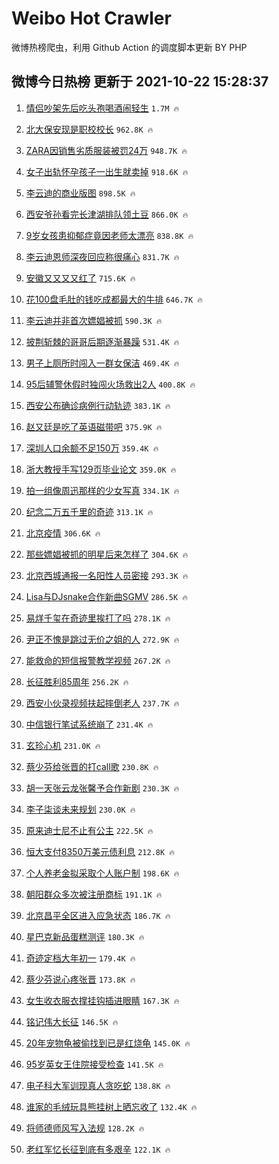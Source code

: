 # Weibo Hot Crawler 



微博热榜爬虫，利用 Github Action 的调度脚本更新 BY PHP 


## 微博今日热榜 更新于 2021-10-22 15:28:37 
1. [情侣吵架先后吃头孢喝酒闹轻生](https://s.weibo.com/weibo?q=%23%E6%83%85%E4%BE%A3%E5%90%B5%E6%9E%B6%E5%85%88%E5%90%8E%E5%90%83%E5%A4%B4%E5%AD%A2%E5%96%9D%E9%85%92%E9%97%B9%E8%BD%BB%E7%94%9F%23&Refer=top) `1.7M 🔥` 

1. [北大保安现是职校校长](https://s.weibo.com/weibo?q=%23%E5%8C%97%E5%A4%A7%E4%BF%9D%E5%AE%89%E7%8E%B0%E6%98%AF%E8%81%8C%E6%A0%A1%E6%A0%A1%E9%95%BF%23&Refer=top) `962.8K 🔥` 

1. [ZARA因销售劣质服装被罚24万](https://s.weibo.com/weibo?q=%23ZARA%E5%9B%A0%E9%94%80%E5%94%AE%E5%8A%A3%E8%B4%A8%E6%9C%8D%E8%A3%85%E8%A2%AB%E7%BD%9A24%E4%B8%87%23&Refer=top) `948.7K 🔥` 

1. [女子出轨怀孕孩子一出生就卖掉](https://s.weibo.com/weibo?q=%23%E5%A5%B3%E5%AD%90%E5%87%BA%E8%BD%A8%E6%80%80%E5%AD%95%E5%AD%A9%E5%AD%90%E4%B8%80%E5%87%BA%E7%94%9F%E5%B0%B1%E5%8D%96%E6%8E%89%23&Refer=top) `918.6K 🔥` 

1. [李云迪的商业版图](https://s.weibo.com/weibo?q=%23%E6%9D%8E%E4%BA%91%E8%BF%AA%E7%9A%84%E5%95%86%E4%B8%9A%E7%89%88%E5%9B%BE%23&Refer=top) `898.5K 🔥` 

1. [西安爷孙看完长津湖排队领土豆](https://s.weibo.com/weibo?q=%23%E8%A5%BF%E5%AE%89%E7%88%B7%E5%AD%99%E7%9C%8B%E5%AE%8C%E9%95%BF%E6%B4%A5%E6%B9%96%E6%8E%92%E9%98%9F%E9%A2%86%E5%9C%9F%E8%B1%86%23&Refer=top) `866.0K 🔥` 

1. [9岁女孩患抑郁症竟因老师太漂亮](https://s.weibo.com/weibo?q=%239%E5%B2%81%E5%A5%B3%E5%AD%A9%E6%82%A3%E6%8A%91%E9%83%81%E7%97%87%E7%AB%9F%E5%9B%A0%E8%80%81%E5%B8%88%E5%A4%AA%E6%BC%82%E4%BA%AE%23&Refer=top) `838.8K 🔥` 

1. [李云迪恩师深夜回应称很痛心](https://s.weibo.com/weibo?q=%23%E6%9D%8E%E4%BA%91%E8%BF%AA%E6%81%A9%E5%B8%88%E6%B7%B1%E5%A4%9C%E5%9B%9E%E5%BA%94%E7%A7%B0%E5%BE%88%E7%97%9B%E5%BF%83%23&Refer=top) `831.7K 🔥` 

1. [安徽又又又又红了](https://s.weibo.com/weibo?q=%23%E5%AE%89%E5%BE%BD%E5%8F%88%E5%8F%88%E5%8F%88%E5%8F%88%E7%BA%A2%E4%BA%86%23&Refer=top) `715.6K 🔥` 

1. [花100盘毛肚的钱吃成都最大的牛排](https://s.weibo.com/weibo?q=%23%E8%8A%B1100%E7%9B%98%E6%AF%9B%E8%82%9A%E7%9A%84%E9%92%B1%E5%90%83%E6%88%90%E9%83%BD%E6%9C%80%E5%A4%A7%E7%9A%84%E7%89%9B%E6%8E%92%23&Refer=top) `646.7K 🔥` 

1. [李云迪并非首次嫖娼被抓](https://s.weibo.com/weibo?q=%23%E6%9D%8E%E4%BA%91%E8%BF%AA%E5%B9%B6%E9%9D%9E%E9%A6%96%E6%AC%A1%E5%AB%96%E5%A8%BC%E8%A2%AB%E6%8A%93%23&Refer=top) `590.3K 🔥` 

1. [披荆斩棘的哥哥后期逐渐暴躁](https://s.weibo.com/weibo?q=%23%E6%8A%AB%E8%8D%86%E6%96%A9%E6%A3%98%E7%9A%84%E5%93%A5%E5%93%A5%E5%90%8E%E6%9C%9F%E9%80%90%E6%B8%90%E6%9A%B4%E8%BA%81%23&Refer=top) `531.4K 🔥` 

1. [男子上厕所时闯入一群女保洁](https://s.weibo.com/weibo?q=%23%E7%94%B7%E5%AD%90%E4%B8%8A%E5%8E%95%E6%89%80%E6%97%B6%E9%97%AF%E5%85%A5%E4%B8%80%E7%BE%A4%E5%A5%B3%E4%BF%9D%E6%B4%81%23&Refer=top) `469.4K 🔥` 

1. [95后辅警休假时独闯火场救出2人](https://s.weibo.com/weibo?q=%2395%E5%90%8E%E8%BE%85%E8%AD%A6%E4%BC%91%E5%81%87%E6%97%B6%E7%8B%AC%E9%97%AF%E7%81%AB%E5%9C%BA%E6%95%91%E5%87%BA2%E4%BA%BA%23&Refer=top) `400.8K 🔥` 

1. [西安公布确诊病例行动轨迹](https://s.weibo.com/weibo?q=%23%E8%A5%BF%E5%AE%89%E5%85%AC%E5%B8%83%E7%A1%AE%E8%AF%8A%E7%97%85%E4%BE%8B%E8%A1%8C%E5%8A%A8%E8%BD%A8%E8%BF%B9%23&Refer=top) `383.1K 🔥` 

1. [赵又廷是吃了英语磁带吧](https://s.weibo.com/weibo?q=%23%E8%B5%B5%E5%8F%88%E5%BB%B7%E6%98%AF%E5%90%83%E4%BA%86%E8%8B%B1%E8%AF%AD%E7%A3%81%E5%B8%A6%E5%90%A7%23&Refer=top) `375.9K 🔥` 

1. [深圳人口余额不足150万](https://s.weibo.com/weibo?q=%23%E6%B7%B1%E5%9C%B3%E4%BA%BA%E5%8F%A3%E4%BD%99%E9%A2%9D%E4%B8%8D%E8%B6%B3150%E4%B8%87%23&Refer=top) `359.4K 🔥` 

1. [浙大教授手写129页毕业论文](https://s.weibo.com/weibo?q=%23%E6%B5%99%E5%A4%A7%E6%95%99%E6%8E%88%E6%89%8B%E5%86%99129%E9%A1%B5%E6%AF%95%E4%B8%9A%E8%AE%BA%E6%96%87%23&Refer=top) `359.0K 🔥` 

1. [拍一组像周迅那样的少女写真](https://s.weibo.com/weibo?q=%23%E6%8B%8D%E4%B8%80%E7%BB%84%E5%83%8F%E5%91%A8%E8%BF%85%E9%82%A3%E6%A0%B7%E7%9A%84%E5%B0%91%E5%A5%B3%E5%86%99%E7%9C%9F%23&Refer=top) `334.1K 🔥` 

1. [纪念二万五千里的奇迹](https://s.weibo.com/weibo?q=%23%E7%BA%AA%E5%BF%B5%E4%BA%8C%E4%B8%87%E4%BA%94%E5%8D%83%E9%87%8C%E7%9A%84%E5%A5%87%E8%BF%B9%23&Refer=top) `313.1K 🔥` 

1. [北京疫情](https://s.weibo.com/weibo?q=%23%E5%8C%97%E4%BA%AC%E7%96%AB%E6%83%85%23&Refer=top) `306.6K 🔥` 

1. [那些嫖娼被抓的明星后来怎样了](https://s.weibo.com/weibo?q=%23%E9%82%A3%E4%BA%9B%E5%AB%96%E5%A8%BC%E8%A2%AB%E6%8A%93%E7%9A%84%E6%98%8E%E6%98%9F%E5%90%8E%E6%9D%A5%E6%80%8E%E6%A0%B7%E4%BA%86%23&Refer=top) `304.6K 🔥` 

1. [北京西城通报一名阳性人员密接](https://s.weibo.com/weibo?q=%23%E5%8C%97%E4%BA%AC%E8%A5%BF%E5%9F%8E%E9%80%9A%E6%8A%A5%E4%B8%80%E5%90%8D%E9%98%B3%E6%80%A7%E4%BA%BA%E5%91%98%E5%AF%86%E6%8E%A5%23&Refer=top) `293.3K 🔥` 

1. [Lisa与DJsnake合作新曲SGMV](https://s.weibo.com/weibo?q=%23Lisa%E4%B8%8EDJsnake%E5%90%88%E4%BD%9C%E6%96%B0%E6%9B%B2SGMV%23&Refer=top) `286.5K 🔥` 

1. [易烊千玺在奇迹里挨打了吗](https://s.weibo.com/weibo?q=%23%E6%98%93%E7%83%8A%E5%8D%83%E7%8E%BA%E5%9C%A8%E5%A5%87%E8%BF%B9%E9%87%8C%E6%8C%A8%E6%89%93%E4%BA%86%E5%90%97%23&Refer=top) `278.1K 🔥` 

1. [尹正不愧是跳过无价之姐的人](https://s.weibo.com/weibo?q=%23%E5%B0%B9%E6%AD%A3%E4%B8%8D%E6%84%A7%E6%98%AF%E8%B7%B3%E8%BF%87%E6%97%A0%E4%BB%B7%E4%B9%8B%E5%A7%90%E7%9A%84%E4%BA%BA%23&Refer=top) `272.9K 🔥` 

1. [能救命的短信报警教学视频](https://s.weibo.com/weibo?q=%23%E8%83%BD%E6%95%91%E5%91%BD%E7%9A%84%E7%9F%AD%E4%BF%A1%E6%8A%A5%E8%AD%A6%E6%95%99%E5%AD%A6%E8%A7%86%E9%A2%91%23&Refer=top) `267.2K 🔥` 

1. [长征胜利85周年](https://s.weibo.com/weibo?q=%23%E9%95%BF%E5%BE%81%E8%83%9C%E5%88%A985%E5%91%A8%E5%B9%B4%23&Refer=top) `256.2K 🔥` 

1. [西安小伙录视频扶起摔倒老人](https://s.weibo.com/weibo?q=%23%E8%A5%BF%E5%AE%89%E5%B0%8F%E4%BC%99%E5%BD%95%E8%A7%86%E9%A2%91%E6%89%B6%E8%B5%B7%E6%91%94%E5%80%92%E8%80%81%E4%BA%BA%23&Refer=top) `237.7K 🔥` 

1. [中信银行笔试系统崩了](https://s.weibo.com/weibo?q=%E4%B8%AD%E4%BF%A1%E9%93%B6%E8%A1%8C%E7%AC%94%E8%AF%95%E7%B3%BB%E7%BB%9F%E5%B4%A9%E4%BA%86&Refer=top) `231.4K 🔥` 

1. [玄珍心机](https://s.weibo.com/weibo?q=%23%E7%8E%84%E7%8F%8D%E5%BF%83%E6%9C%BA%23&Refer=top) `231.0K 🔥` 

1. [蔡少芬给张晋的打call歌](https://s.weibo.com/weibo?q=%23%E8%94%A1%E5%B0%91%E8%8A%AC%E7%BB%99%E5%BC%A0%E6%99%8B%E7%9A%84%E6%89%93call%E6%AD%8C%23&Refer=top) `230.8K 🔥` 

1. [胡一天张云龙张馨予合作新剧](https://s.weibo.com/weibo?q=%23%E8%83%A1%E4%B8%80%E5%A4%A9%E5%BC%A0%E4%BA%91%E9%BE%99%E5%BC%A0%E9%A6%A8%E4%BA%88%E5%90%88%E4%BD%9C%E6%96%B0%E5%89%A7%23&Refer=top) `230.3K 🔥` 

1. [李子柒谈未来规划](https://s.weibo.com/weibo?q=%23%E6%9D%8E%E5%AD%90%E6%9F%92%E8%B0%88%E6%9C%AA%E6%9D%A5%E8%A7%84%E5%88%92%23&Refer=top) `230.0K 🔥` 

1. [原来迪士尼不止有公主](https://s.weibo.com/weibo?q=%23%E5%8E%9F%E6%9D%A5%E8%BF%AA%E5%A3%AB%E5%B0%BC%E4%B8%8D%E6%AD%A2%E6%9C%89%E5%85%AC%E4%B8%BB%23&Refer=top) `222.5K 🔥` 

1. [恒大支付8350万美元债利息](https://s.weibo.com/weibo?q=%23%E6%81%92%E5%A4%A7%E6%94%AF%E4%BB%988350%E4%B8%87%E7%BE%8E%E5%85%83%E5%80%BA%E5%88%A9%E6%81%AF%23&Refer=top) `212.8K 🔥` 

1. [个人养老金拟采取个人账户制](https://s.weibo.com/weibo?q=%23%E4%B8%AA%E4%BA%BA%E5%85%BB%E8%80%81%E9%87%91%E6%8B%9F%E9%87%87%E5%8F%96%E4%B8%AA%E4%BA%BA%E8%B4%A6%E6%88%B7%E5%88%B6%23&Refer=top) `198.6K 🔥` 

1. [朝阳群众多次被注册商标](https://s.weibo.com/weibo?q=%23%E6%9C%9D%E9%98%B3%E7%BE%A4%E4%BC%97%E5%A4%9A%E6%AC%A1%E8%A2%AB%E6%B3%A8%E5%86%8C%E5%95%86%E6%A0%87%23&Refer=top) `191.1K 🔥` 

1. [北京昌平全区进入应急状态](https://s.weibo.com/weibo?q=%23%E5%8C%97%E4%BA%AC%E6%98%8C%E5%B9%B3%E5%85%A8%E5%8C%BA%E8%BF%9B%E5%85%A5%E5%BA%94%E6%80%A5%E7%8A%B6%E6%80%81%23&Refer=top) `186.7K 🔥` 

1. [星巴克新品蛋糕测评](https://s.weibo.com/weibo?q=%E6%98%9F%E5%B7%B4%E5%85%8B%E6%96%B0%E5%93%81%E8%9B%8B%E7%B3%95%E6%B5%8B%E8%AF%84&Refer=top) `180.3K 🔥` 

1. [奇迹定档大年初一](https://s.weibo.com/weibo?q=%23%E5%A5%87%E8%BF%B9%E5%AE%9A%E6%A1%A3%E5%A4%A7%E5%B9%B4%E5%88%9D%E4%B8%80%23&Refer=top) `179.4K 🔥` 

1. [蔡少芬说心疼张晋](https://s.weibo.com/weibo?q=%23%E8%94%A1%E5%B0%91%E8%8A%AC%E8%AF%B4%E5%BF%83%E7%96%BC%E5%BC%A0%E6%99%8B%23&Refer=top) `173.8K 🔥` 

1. [女生收衣服衣撑挂钩插进眼睛](https://s.weibo.com/weibo?q=%23%E5%A5%B3%E7%94%9F%E6%94%B6%E8%A1%A3%E6%9C%8D%E8%A1%A3%E6%92%91%E6%8C%82%E9%92%A9%E6%8F%92%E8%BF%9B%E7%9C%BC%E7%9D%9B%23&Refer=top) `167.3K 🔥` 

1. [铭记伟大长征](https://s.weibo.com/weibo?q=%23%E9%93%AD%E8%AE%B0%E4%BC%9F%E5%A4%A7%E9%95%BF%E5%BE%81%23&Refer=top) `146.5K 🔥` 

1. [20年宠物龟被偷找到已是红烧龟](https://s.weibo.com/weibo?q=%2320%E5%B9%B4%E5%AE%A0%E7%89%A9%E9%BE%9F%E8%A2%AB%E5%81%B7%E6%89%BE%E5%88%B0%E5%B7%B2%E6%98%AF%E7%BA%A2%E7%83%A7%E9%BE%9F%23&Refer=top) `145.0K 🔥` 

1. [95岁英女王住院接受检查](https://s.weibo.com/weibo?q=%2395%E5%B2%81%E8%8B%B1%E5%A5%B3%E7%8E%8B%E4%BD%8F%E9%99%A2%E6%8E%A5%E5%8F%97%E6%A3%80%E6%9F%A5%23&Refer=top) `141.5K 🔥` 

1. [电子科大军训现真人贪吃蛇](https://s.weibo.com/weibo?q=%23%E7%94%B5%E5%AD%90%E7%A7%91%E5%A4%A7%E5%86%9B%E8%AE%AD%E7%8E%B0%E7%9C%9F%E4%BA%BA%E8%B4%AA%E5%90%83%E8%9B%87%23&Refer=top) `138.8K 🔥` 

1. [谁家的毛绒玩具熊挂树上晒忘收了](https://s.weibo.com/weibo?q=%23%E8%B0%81%E5%AE%B6%E7%9A%84%E6%AF%9B%E7%BB%92%E7%8E%A9%E5%85%B7%E7%86%8A%E6%8C%82%E6%A0%91%E4%B8%8A%E6%99%92%E5%BF%98%E6%94%B6%E4%BA%86%23&Refer=top) `132.4K 🔥` 

1. [将师德师风写入法规](https://s.weibo.com/weibo?q=%23%E5%B0%86%E5%B8%88%E5%BE%B7%E5%B8%88%E9%A3%8E%E5%86%99%E5%85%A5%E6%B3%95%E8%A7%84%23&Refer=top) `128.2K 🔥` 

1. [老红军忆长征到底有多艰辛](https://s.weibo.com/weibo?q=%23%E8%80%81%E7%BA%A2%E5%86%9B%E5%BF%86%E9%95%BF%E5%BE%81%E5%88%B0%E5%BA%95%E6%9C%89%E5%A4%9A%E8%89%B0%E8%BE%9B%23&Refer=top) `122.1K 🔥` 

